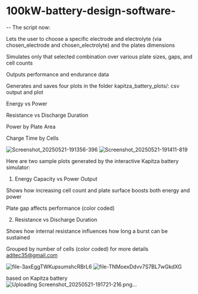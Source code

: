 # 100kW-battery-design-software-
--
The script now:

Lets the user to choose a specific electrode and electrolyte (via chosen_electrode and chosen_electrolyte) and the plates dimensions 

Simulates only that selected combination over various plate sizes, gaps, and cell counts

Outputs performance and endurance data

Generates and saves four plots in the folder kapitza_battery_plots/: csv output and plot

Energy vs Power

Resistance vs Discharge Duration

Power by Plate Area

Charge Time by Cells

![Screenshot_20250521-191356-396](https://github.com/user-attachments/assets/68fc56e5-c884-419d-8245-a1eaa61ea4f2)
![Screenshot_20250521-191411-819](https://github.com/user-attachments/assets/6c14c0b5-73c1-4b5e-b87f-ac300bcbf5dd)



Here are two sample plots generated by the interactive Kapitza battery simulator:

1. Energy Capacity vs Power Output

Shows how increasing cell count and plate surface boosts both energy and power

Plate gap affects performance (color coded)



2. Resistance vs Discharge Duration

Shows how internal resistance influences how long a burst can be sustained

Grouped by number of cells (color coded)
for more details aditec35@gmail.com


![file-3axEggTWKupsumshcRBrL6](https://github.com/user-attachments/assets/c6b064e4-5437-4518-9445-78d294d40cf1)
![file-TNMoexDdvv7S7BL7wGkdXG](https://github.com/user-attachments/assets/405f0018-704f-4907-a4f2-b8b91d3e5c99)

based on Kapitza battery 
![Uploading Screenshot_20250521-191721-216.png…]()

